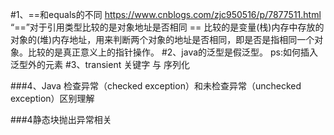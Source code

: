 #1、==和equals的不同
	https://www.cnblogs.com/zjc950516/p/7877511.html
	“==”对于引用类型比较的是对象地址是否相同
	== 比较的是变量(栈)内存中存放的对象的(堆)内存地址，用来判断两个对象的地址是否相同，即是否是指相同一个对象。比较的是真正意义上的指针操作。
#2、java的泛型是假泛型。
  	ps:如何插入泛型外的元素
#3、transient 关键字 与 序列化

###4、Java 检查异常（checked exception）和未检查异常（unchecked exception）区别理解

###4静态块抛出异常相关